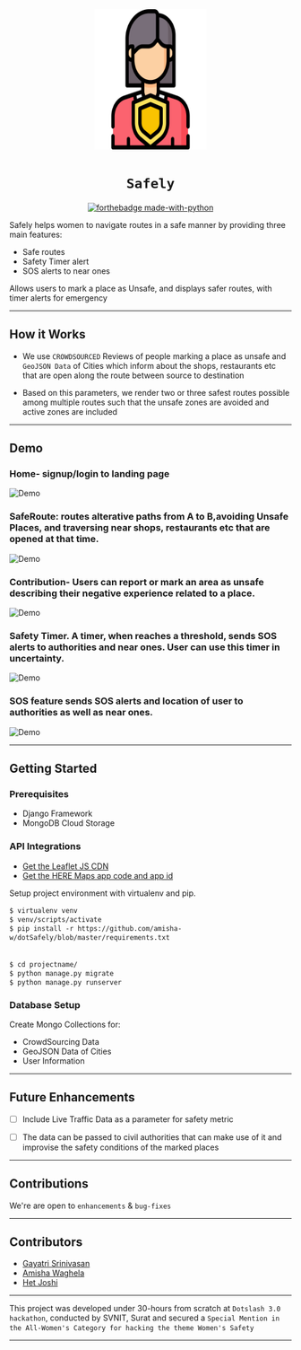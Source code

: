 <div align="center">
  <img src="./dotSafely/static/women-rights.svg" width="200px" height="250px"></img>

# `Safely`

[![forthebadge made-with-python](http://ForTheBadge.com/images/badges/made-with-python.svg)](https://www.python.org/)
</div> 
Safely helps women to navigate routes in a safe manner by providing three main features: 

- Safe routes
- Safety Timer alert
- SOS alerts to near ones

Allows users to mark a place as Unsafe, and displays safer routes, with timer alerts for emergency

-----------------------------------------------
## How it Works

* We use `CROWDSOURCED` Reviews of people marking a place as unsafe and  `GeoJSON Data` of Cities which inform about the shops, restaurants etc that are open along the route between source to destination

* Based on this parameters, we render two or three safest routes possible among multiple routes such that the unsafe zones are avoided and active zones are included
-----------------------------------------------


## Demo

### Home- signup/login to landing page  


![Demo](https://github.com/amisha-w/dotSafely/blob/master/gifs/3%20home.gif)  

### SafeRoute: routes alterative paths from A to B,avoiding Unsafe Places, and traversing near shops, restaurants etc that are opened at that time.  


![Demo](https://github.com/amisha-w/dotSafely/blob/master/gifs/4%20safe%20routes.gif)  

### Contribution- Users can report or mark an  area as unsafe describing their negative experience related to a place.  


![Demo](https://github.com/amisha-w/dotSafely/blob/master/gifs/9%20contribute.gif)  

### Safety Timer. A timer, when reaches a threshold, sends SOS alerts to authorities and near ones. User can use this timer in uncertainty.  


![Demo](https://github.com/amisha-w/dotSafely/blob/master/gifs/6%20safety%20timer.gif)  

### SOS feature sends SOS alerts and location of user to authorities as well as near ones.  


![Demo](https://github.com/amisha-w/dotSafely/blob/master/gifs/8%20SOS.gif)  


-----------------------------------------------

## Getting Started

### Prerequisites

* Django Framework
* MongoDB Cloud Storage



### API Integrations


* [Get the Leaflet JS CDN](https://leafletjs.com/)
* [ Get the HERE Maps app code and app id ](https://developer.here.com/c/mapAPIs?cid=Other-Google-MM-T4-Dev-Brand-E&utm_source=Google&utm_medium=ppc&utm_campaign=Dev_PaidSearch_DevPortal_AlwaysOn&gclid=CjwKCAiAh5_uBRA5EiwASW3IaplFdLkFaSmTyjhYPlNGVZLHpIdJ8wmXqqaPy1JkK6OucFfYFrWLwhoC6F4QAvD_BwE&gclsrc=aw.ds)

Setup project environment with virtualenv and pip.
```
$ virtualenv venv
$ venv/scripts/activate
$ pip install -r https://github.com/amisha-w/dotSafely/blob/master/requirements.txt


$ cd projectname/
$ python manage.py migrate
$ python manage.py runserver

```

### Database Setup

Create Mongo Collections for:
* CrowdSourcing Data
* GeoJSON Data of Cities
* User Information





-----------------------------------------------
## Future Enhancements

- [ ] Include Live Traffic Data as a parameter for safety metric 
- [ ] The data can be passed to civil authorities that can make use of it and improvise the safety conditions of the marked places


-----------------------------------------------

## Contributions

 We're are open to `enhancements` & `bug-fixes`

 ----------------------------------------------- 

## Contributors
* [Gayatri Srinivasan](https://github.com/gayatri-01)
* [Amisha Waghela](https://github.com/amisha-w)
* [Het Joshi](https://github.com/hrj-star)


-----------------------------------------------

 This project was developed under 30-hours from scratch at `Dotslash 3.0 hackathon`, conducted by SVNIT, Surat and secured a `Special Mention in the All-Women's Category for hacking the theme Women's Safety`

-----------------------------------------------





